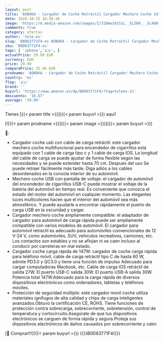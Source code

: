 ```yaml
---
layout: post
title: 'AONOKA - Cargador de Coche Retráctil Cargador Mechero Coche 147W Carga Rápida de Teléfono PD&QC3.0 Cargador Movil Coche Tipo C y iOS Cable Retráctiles 12V USB Extendido Adaptador Compatible con Macbook iPhone'
date: 2024-10-25 16:36:38
image: 'https://m.media-amazon.com/images/I/310Ae1Gt51L._SL500_._SL400_.jpg'
comments: true
category: ofertas
author: 'tole.es'
slug: 'B0D63771F4-es AONOKA - Cargador de Coche Retráctil Cargador Mechero...'
sku: 'B0D63771F4-es'
tags: [ 'iphone','🇪🇸', ]
actualPrice: 29.99 EUR
currency: EUR
price: 29.99
comparePrice: 35.99 EUR
prodname: 'AONOKA - Cargador de Coche Retráctil Cargador Mechero Coche 147W Carga Rápida de Teléfono PD&QC3.0 Cargador Movil Coche Tipo C y iOS Cable Retráctiles 12V USB Extendido Adaptador Compatible con Macbook iPhone'
country: 'es'
flag: '🇪🇸'
brand: ''
buyurl: 'https://www.amazon.es/dp/B0D63771F4/?tag=tolees-21'
descuento: '16.67'
average: '29.99'
---
```


Tienes [{{< param title >}}]({{< param buyurl >}}) aqui!

[![{{< param prodname >}}]({{< param image >}})]({{< param buyurl >}})

🔎:

- Cargador coche usb con cable de carga retráctil: este cargador mechero coche multifuncional para encendedor de cigarrillos está equipado con 1 cable de carga tipo c y 1 cable de carga IOS. La longitud del cable de carga se puede ajustar de forma flexible según las necesidades y se puede extender hasta 70 cm. Después del uso Se puede retraer fácilmente más tarde. Diga adiós a los cables desordenados en la consola interior de su automóvil.
- Mechero coche USB con pantalla de voltaje: el cargador de automóvil del encendedor de cigarrillos USB-C puede mostrar el voltaje de la batería del automóvil en tiempo real. Es conveniente que conozca el estado del motor del automóvil en cualquier momento. Las elegantes luces multicolores hacen que el interior del automóvil sea más atmosférico. Y puede ayudarle a encontrar rápidamente el puerto de carga USB en la oscuridad y cargar.
- Cargador mechero coche ampliamente compatible: el adaptador de cargador para automóvil de carga rápida puede ser ampliamente compatible con varios modelos de automóvil. El cargador para automóvil retráctil es adecuado para automóviles convencionales de 12 V-24 V, como automóviles, SUV, vehículos recreativos, camiones, etc. Los contactos son estables y no se aflojan ni se caen incluso al conducir por carreteras en mal estado.
- Cargador coche carga rápida de 147W: cargador de coche carga rápida para teléfono móvil, cable de carga retráctil tipo C de hasta 60 W, admite PD3.0 y QC3.0 y tiene una función de impulso Adecuado para cargar computadoras Macbook, etc. Cable de carga IOS retráctil de salida 27W. El puerto USB-C salida 30W. El puerto USB-A salida 30W. Potencia total 147W.Adecuado para la carga rápida de diversos dispositivos electrónicos como ordenadores, tabletas y teléfonos móviles.
- Protección de seguridad múltiple: este cargador movil coche utiliza materiales ignífugos de alta calidad y chips de carga inteligentes avanzados.Obtuvo la certificación CE, ROHS. Tiene funciones de protección contra sobrecarga, sobrecorriente, sobretensión, control de temperatura y cortocircuito.Asegúrate de que tus dispositivos electrónicos se carguen de forma rápida y segura.Proteja sus dispositivos electrónicos de daños causados ​​por sobrecorriente y calor.

[🛒 Comprar!!!]({{< param buyurl >}})
{{<world>}}B0D63771F4{{</world>}}
